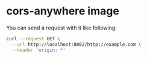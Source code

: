 # cors-anywhere image


You can send a request with it like following:
```sh
curl --request GET \
  --url http://localhost:8082/http://example.com \
  --header 'origin: *'
```
